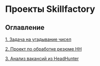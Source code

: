 # Проекты Skillfactory

## Оглавление  
[1. Задача на угадывание чисел](https://github.com/Daria26g/SF-HW/tree/main/HW%20module%208)  

[2. Проект по обработке резюме HH](https://github.com/Daria26g/SF-HW/tree/main/Project_1)

[3. Анализ вакансий из HeadHunter](https://github.com/Daria26g/SF-HW/tree/main/Project_2)